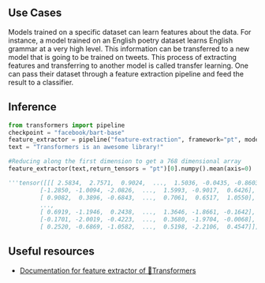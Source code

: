 ## Use Cases

Models trained on a specific dataset can learn features about the data. For instance, a model trained on an English poetry dataset learns English grammar at a very high level. This information can be transferred to a new model that is going to be trained on tweets. This process of extracting features and transferring to another model is called transfer learning. One can pass their dataset through a feature extraction pipeline and feed the result to a classifier.

## Inference

```python
from transformers import pipeline
checkpoint = "facebook/bart-base"
feature_extractor = pipeline("feature-extraction", framework="pt", model=checkpoint)
text = "Transformers is an awesome library!"

#Reducing along the first dimension to get a 768 dimensional array
feature_extractor(text,return_tensors = "pt")[0].numpy().mean(axis=0)

'''tensor([[[ 2.5834,  2.7571,  0.9024,  ...,  1.5036, -0.0435, -0.8603],
         [-1.2850, -1.0094, -2.0826,  ...,  1.5993, -0.9017,  0.6426],
         [ 0.9082,  0.3896, -0.6843,  ...,  0.7061,  0.6517,  1.0550],
         ...,
         [ 0.6919, -1.1946,  0.2438,  ...,  1.3646, -1.8661, -0.1642],
         [-0.1701, -2.0019, -0.4223,  ...,  0.3680, -1.9704, -0.0068],
         [ 0.2520, -0.6869, -1.0582,  ...,  0.5198, -2.2106,  0.4547]]])'''
```

## Useful resources

- [Documentation for feature extractor of 🤗Transformers](https://huggingface.co/docs/transformers/main_classes/feature_extractor)
